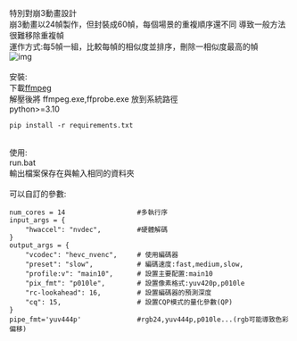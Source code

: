 特別對崩3動畫設計<br>
崩3動畫以24幀製作，但封裝成60幀，每個場景的重複順序還不同
導致一般方法很難移除重複幀<br>
運作方式:每5幀一組，比較每幀的相似度並排序，刪除一相似度最高的幀<br>
![img](https://i.imgur.com/VqhWzTB.jpg)
<br><br>
安裝:<br>
下載[ffmpeg](https://ffmpeg.org)<br>
解壓後將 ffmpeg.exe,ffprobe.exe 放到系統路徑<br>
python>=3.10
```
pip install -r requirements.txt
```
<br>
使用:<br>
run.bat<br>
輸出檔案保存在與輸入相同的資料夾<br><br>
可以自訂的參數:<br>

```
num_cores = 14                  #多執行序
input_args = {
    "hwaccel": "nvdec",         #硬體解碼
}
output_args = {
    "vcodec": "hevc_nvenc",     # 使用編碼器
    "preset": "slow",           # 編碼速度:fast,medium,slow,
    "profile:v": "main10",      # 設置主要配置:main10
    "pix_fmt": "p010le",        # 設置像素格式:yuv420p,p010le
    "rc-lookahead": 16,         # 設置編碼器的預測深度
    "cq": 15,                   # 設置CQP模式的量化參數(QP)
}
pipe_fmt='yuv444p'              #rgb24,yuv444p,p010le...(rgb可能導致色彩偏移)
```
